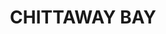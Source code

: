 ---
facts:
- Chittaway Bay is a suburb located within the Central Coast Council local government
  area in New South Wales, Australia.
- It is situated approximately 95 kilometers north of Sydney.
- The suburb is bordered by Tuggerah Lake to the west and the Pacific Ocean to the
  east.
- Chittaway Bay is primarily a residential area known for its waterfront properties
  and peaceful atmosphere.
- The suburb's name is derived from the Aboriginal word "chitaway", believed to mean
  "place of many geese".
- Chittaway Bay is part of the larger Central Coast region, a popular tourist destination
  known for its beaches, lakes, and national parks.
- The area experiences a warm temperate climate with mild winters and warm summers.
- Chittaway Bay offers various recreational activities, including boating, fishing,
  swimming, and kayaking.
- The suburb has local shops, schools, and community facilities.
- Public transport links connect Chittaway Bay to surrounding suburbs and the greater
  Central Coast region.
historical_events: []
lastmod: '2025-04-17T20:17:43+00:00'
latitude: -33.315827
layout: suburb
longitude: 151.519708
notable_people: []
postcode: '2261'
state: NSW
title: CHITTAWAY BAY
tourist_locations:
- name: Munmorah State Conservation Area
- name: The Entrance
- name: Norah Head Lighthouse
- name: Wyong Milk Factory Cafe
- name: Amazement Farm and Fun Park
url: /nsw/chittaway-bay/
---